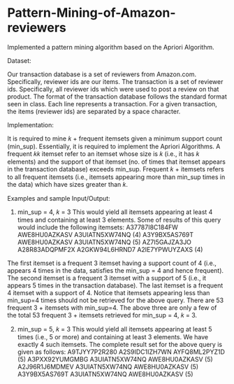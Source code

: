 # Pattern-Mining-of-Amazon-reviewers
Implemented a pattern mining algorithm based on the Apriori Algorithm.

Dataset:

Our transaction database is a set of reviewers from Amazon.com. Specifically, reviewer ids are our items. The transaction is a set
of reviewer ids. Specifically, all reviewer ids which were used to post a review on that product. The format of the transaction
database follows the standard format seen in class. Each line represents a transaction. For a given transaction, the items (reviewer
ids) are separated by a space character.

Implementation:

It is required to mine 𝑘 + frequent itemsets given a minimum support count (min_sup). Essentially, it is required to
implement the Apriori Algorithms. A frequent 𝑘𝑘 itemset refer to an itemset whose size is 𝑘 (i.e., it has 𝑘 elements) and the support of that itemset (no. of times that itemset appears in the transaction database) exceeds min_sup. Frequent 𝑘 + itemsets refers to all frequent itemsets (i.e., itemsets appearing more than min_sup times in the data) which have sizes greater than 𝑘.

Examples and sample Input/Output:

 1. min_sup = 4, 𝑘 = 3
    This would yield all itemsets appearing at least 4 times and containing at least 3 elements. Some of results of this query would
    include the following itemsets:
                                    A37787I8C184FW AWE8HU0AZKASV A3UIATN5XW74NQ (4)
                                    A3Y9BX5AS769T AWE8HU0AZKASV A3UIATN5XW74NQ (5)
                                    AZ7I5GAJZA3JO A28R83ADQPMF2X A2GKW94L6HRND7 A2IE7YPWUYZAXS (4)
 
 The first itemset is a frequent 3 itemset having a support count of 4 (i.e., appears 4 times in the data, satisfies the min_sup = 4
 and hence frequent). The second itemset is a frequent 3 itemset with a support of 5 (i.e., it appears 5 times in the transaction
 database). The last itemset is a frequent 4 itemset with a support of 4. Notice that itemsets appearing less than min_sup=4 times 
 should not be retrieved for the above query. There are 53 frequent 3 + itemsets with min_sup=4. The above three are only a few of
 the total 53 frequent 3 + itemsets retrieved for min_sup = 4, 𝑘 = 3.
 
 2. min_sup = 5, 𝑘 = 3
    This would yield all itemsets appearing at least 5 times (i.e., 5 or more) and containing at least 3 elements. We have exactly 4 such
    itemsets. The complete result set for the above query is given as follows:
                                    A9TJYY7P2R280 A2S9IDC1IZH7WN AYFQ8ML2PYZ1D (5)
                                    A3PXX92YUMGMBG A3UIATN5XW74NQ AWE8HU0AZKASV (5)
                                    A2J96R1J6MDMEV A3UIATN5XW74NQ AWE8HU0AZKASV (5)
                                    A3Y9BX5AS769T A3UIATN5XW74NQ AWE8HU0AZKASV (5)
